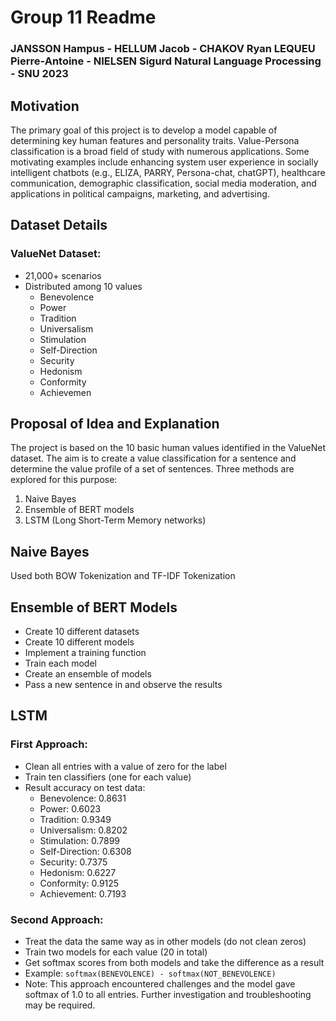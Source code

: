 # Group 11 Readme
### JANSSON Hampus - HELLUM Jacob - CHAKOV Ryan LEQUEU Pierre-Antoine - NIELSEN Sigurd Natural Language Processing - SNU 2023




## Motivation
The primary goal of this project is to develop a model capable of determining key human features and personality traits. Value-Persona classification is a broad field of study with numerous applications. Some motivating examples include enhancing system user experience in socially intelligent chatbots (e.g., ELIZA, PARRY, Persona-chat, chatGPT), healthcare communication, demographic classification, social media moderation, and applications in political campaigns, marketing, and advertising.

## Dataset Details
### ValueNet Dataset:
- 21,000+ scenarios
- Distributed among 10 values
    - Benevolence
    - Power
    - Tradition
    - Universalism
    - Stimulation
    - Self-Direction
    - Security
    - Hedonism
    - Conformity
    - Achievemen

## Proposal of Idea and Explanation
The project is based on the 10 basic human values identified in the ValueNet dataset. The aim is to create a value classification for a sentence and determine the value profile of a set of sentences. Three methods are explored for this purpose:
1. Naive Bayes
2. Ensemble of BERT models
3. LSTM (Long Short-Term Memory networks)

## Naive Bayes
Used both BOW Tokenization and TF-IDF Tokenization


## Ensemble of BERT Models
- Create 10 different datasets
- Create 10 different models
- Implement a training function
- Train each model
- Create an ensemble of models
- Pass a new sentence in and observe the results

## LSTM
### First Approach:
- Clean all entries with a value of zero for the label
- Train ten classifiers (one for each value)
- Result accuracy on test data:
    - Benevolence: 0.8631
    - Power: 0.6023
    - Tradition: 0.9349
    - Universalism: 0.8202
    - Stimulation: 0.7899
    - Self-Direction: 0.6308
    - Security: 0.7375
    - Hedonism: 0.6227
    - Conformity: 0.9125
    - Achievement: 0.7193

### Second Approach:
- Treat the data the same way as in other models (do not clean zeros)
- Train two models for each value (20 in total)
- Get softmax scores from both models and take the difference as a result
- Example: `softmax(BENEVOLENCE) - softmax(NOT_BENEVOLENCE)`
- Note: This approach encountered challenges and the model gave softmax of 1.0 to all entries. Further investigation and troubleshooting may be required.
